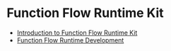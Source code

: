 # Function Flow Runtime Kit

- [Introduction to Function Flow Runtime Kit](../ffrt/ffrt-overview.md)
- [Function Flow Runtime Development](../ffrt/ffrt-development-guideline.md)
